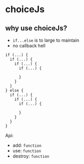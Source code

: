 # choiceJs

## why use choiceJs?

- `if...else` is to large to maintain
- no callback hell
```
if (...) {
  if (...) {
    if (...) {
      if (...) {

      }
    }
  }
} else {
  if (...) {
    if (...) {
      if (...) {

      }
    }
  }
}
``` 

Api:

- add: `function`
- use: `function`
- destroy: `function`